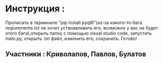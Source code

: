 # Инструкция :   
Прописать в терминале "pip install pyqt6"(из-за какого-то бага reqiurements.txt не хочет устанавливать его, возможно у вас не будет этого бага),открыть папку с помощью visual studio code, запустить main.py, открыть .txt файл, изменить его, сохранить. Готово!  
## Участники : Криволапов, Павлов, Булатов  
